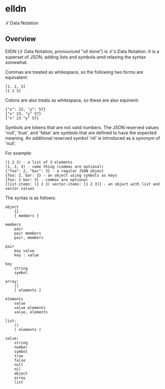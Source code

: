 # elldn

ℒ Data Notation

## Overview

EllDN (ℒ Data Notation, pronounced "*ell* done") is ℒ's Data Notation. It is a superset of JSON, adding lists and symbols.amd relaxing the syntax somewhat.

Commas are treated as whitespace, so the following two forms are equivalent:

    [1, 2, 3]
    [1 2 3]

Colons are also treats as whitespace, so these are also equivent:

	{"x": 23, "y": 57}
	{"x" 23, "y" 57}
	{"x" 23 "y" 57}

Symbols are tokens that are not valid numbers. The JSON reserved values 'null', 'true', and 'false' are symbols that are defined to have the expected meaning.
An additional reserved symbol 'nil' is introduced as a synonym of 'null'.

For example:

    (1 2 3) - a list of 3 elements
    (1, 2, 3) - same thing (commas are optional)
    {"foo": 2, "bar": 3} - a regular JSON object
    {foo: 2, bar: 3} - an object using symbols as keys
    {foo: 2 bar: 3} - commas are optional
    {list-items: (1 2 3) vector-items: [1 2 3]} - an object with list and vector values
 
The syntax is as follows:

    object
        {}
        { members }

    members
        pair
        pair members
        pair, members

    pair
        key value
        key : value

    key
        string
        symbol

    array:
        []
        [ elements ]

    elements
        value
        value elements
        value, elements

    list:
        ()
        ( elements )

    value:
        string
        number
        symbol
        true
        false
        null
        nil
        object
        array
        list

